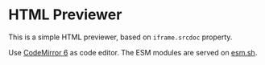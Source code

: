 # HTML Previewer

This is a simple HTML previewer, based on `iframe.srcdoc` property.

Use [CodeMirror 6](https://codemirror.net/) as code editor. The ESM modules are served on [esm.sh](https://esm.sh/).
